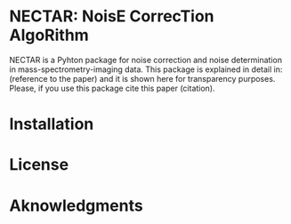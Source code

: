 # NECTAR: NoisE CorrecTion AlgoRithm

NECTAR is a Pyhton package for noise correction and noise determination in mass-spectrometry-imaging data. 
This package is explained in detail in: (reference to the paper) and it is shown here for transparency purposes. 
Please, if you use this package cite this paper (citation).

# Installation


# License


# Aknowledgments



